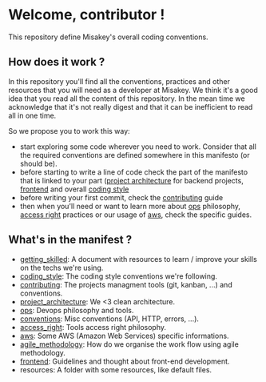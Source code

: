 # Welcome, contributor !

This repository define Misakey's overall coding conventions.

## How does it work ?

In this repository you'll find all the conventions, practices and other resources that you will need
as a developer at Misakey.
We think it's a good idea that you read all the content of this repository. In the mean time we
acknowledge that it's not really digest and that it can be inefficient to read all in one time.

So we propose you to work this way:
- start exploring some code wherever you need to work. Consider that all the required conventions
are defined somewhere in this manifesto (or should be).
- before starting to write a line of code check the part of the manifesto that is linked to your
part ([project architecture](project_architecture.md) for backend projects, [frontend](frontend.md) and overall [coding style](coding_style.md)
- before writing your first commit, check the [contributing](contributing.md) guide
- then when you'll need or want to learn more about [ops](ops.md) philosophy,
[access right](access_rights.md) practices or our usage of [aws](aws.md), check the specific guides.


## What's in the manifest ?

- [getting_skilled](getting_skilled.md): A document with resources to learn / improve your skills
on the techs we're using.
- [coding_style](coding_style.md): The coding style conventions we're following.
- [contributing](contributing.md): The projects managment tools (git, kanban, ...) and conventions.
- [project_architecture](project_architecture.md): We <3 clean architecture.
- [ops](ops.md): Devops philosophy and tools.
- [conventions](conventions.md): Misc conventions (API, HTTP, errors, ...).
- [access_right](access_rights.md): Tools access right philosophy.
- [aws](aws.md): Some AWS (Amazon Web Services) specific informations.
- [agile_methodology](agile_methodology.md): How do we organise the work flow using agile methodology.
- [frontend](frontend.md): Guidelines and thought about front-end development.
- resources: A folder with some resources, like default files.
